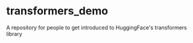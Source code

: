 # transformers_demo
A repository for people to get introduced to HuggingFace's transformers library
